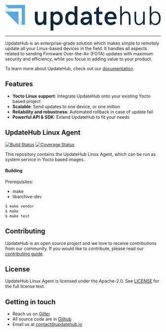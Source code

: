![UpdateHub logo](doc/updatehub.png)

---

UpdateHub is an enterprise-grade solution which makes simple to remotely update all your Linux-based devices in the field. It handles all aspects related to sending Firmware Over-the-Air (FOTA) updates with maximum security and efficiency, while you focus in adding value to your product.

To learn more about UpdateHub, check out our [documentation](https://docs.updatehub.io).

## Features

* **Yocto Linux support**: Integrate UpdateHub onto your existing Yocto based project
* **Scalable**: Send updates to one device, or one million
* **Reliability and robustness**: Automated rollback in case of update fail
* **Powerful API & SDK**: Extend UpdateHub to fit your needs

## UpdateHub Linux Agent

[![Build Status](https://travis-ci.org/UpdateHub/updatehub.svg?branch=v1)](https://travis-ci.org/updatehub/updatehub) [![Coverage Status](https://coveralls.io/repos/github/updatehub/updatehub/badge.svg?branch=v1)](https://coveralls.io/github/updatehub/updatehub?branch=v1)

This repository contains the UpdateHub Linux Agent, which can be run as system service in Yocto based images.

#### Building

Prerequisites:

* make
* libarchive-dev

```
$ make vendor
$ make
$ make test
```

## Contributing

UpdateHub is an open source project and we love to receive contributions from our community.
If you would like to contribute, please read our [contributing guide](CONTRIBUTING.md).

## License

UpdateHub Linux Agent is licensed under the Apache-2.0. See
[LICENSE](LICENSE) for the full license text.

## Getting in touch

* Reach us on [Gitter](https://gitter.im/UpdateHub/community)
* All source code are in [Github](https://github.com/UpdateHub)
* Email us at [contact@updatehub.io](mailto:contact@updatehub.io)
